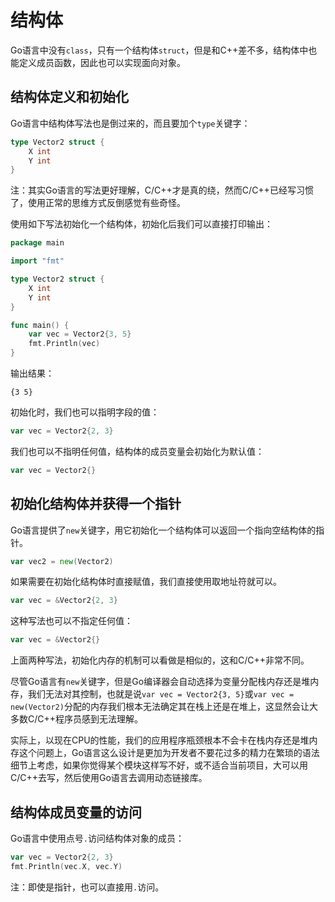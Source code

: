 # 结构体

Go语言中没有`class`，只有一个结构体`struct`，但是和C++差不多，结构体中也能定义成员函数，因此也可以实现面向对象。

## 结构体定义和初始化

Go语言中结构体写法也是倒过来的，而且要加个`type`关键字：

```go
type Vector2 struct {
	X int
	Y int
}
```

注：其实Go语言的写法更好理解，C/C++才是真的绕，然而C/C++已经写习惯了，使用正常的思维方式反倒感觉有些奇怪。

使用如下写法初始化一个结构体，初始化后我们可以直接打印输出：

```go
package main

import "fmt"

type Vector2 struct {
	X int
	Y int
}

func main() {
	var vec = Vector2{3, 5}
	fmt.Println(vec)
}
```

输出结果：
```
{3 5}
```

初始化时，我们也可以指明字段的值：

```go
var vec = Vector2{2, 3}
```

我们也可以不指明任何值，结构体的成员变量会初始化为默认值：

```go
var vec = Vector2{}
```

## 初始化结构体并获得一个指针

Go语言提供了`new`关键字，用它初始化一个结构体可以返回一个指向空结构体的指针。

```go
var vec2 = new(Vector2)
```

如果需要在初始化结构体时直接赋值，我们直接使用取地址符就可以。

```go
var vec = &Vector2{2, 3}
```

这种写法也可以不指定任何值：
```go
var vec = &Vector2{}
```

上面两种写法，初始化内存的机制可以看做是相似的，这和C/C++非常不同。

尽管Go语言有`new`关键字，但是Go编译器会自动选择为变量分配栈内存还是堆内存，我们无法对其控制，也就是说`var vec = Vector2{3, 5}`或`var vec = new(Vector2)`分配的内存我们根本无法确定其在栈上还是在堆上，这显然会让大多数C/C++程序员感到无法理解。

实际上，以现在CPU的性能，我们的应用程序瓶颈根本不会卡在栈内存还是堆内存这个问题上，Go语言这么设计是更加为开发者不要花过多的精力在繁琐的语法细节上考虑，如果你觉得某个模块这样写不好，或不适合当前项目，大可以用C/C++去写，然后使用Go语言去调用动态链接库。

## 结构体成员变量的访问

Go语言中使用点号`.`访问结构体对象的成员：

```go
var vec = Vector2{2, 3}
fmt.Println(vec.X, vec.Y)
```

注：即使是指针，也可以直接用`.`访问。

